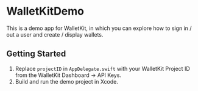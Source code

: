 #  WalletKitDemo

This is a demo app for WalletKit, in which you can explore how to sign in / out a user and create / display wallets.

## Getting Started

1. Replace `projectID` in `AppDelegate.swift` with your WalletKit Project ID from the WalletKit Dashboard -> API Keys.
2. Build and run the demo project in Xcode.
